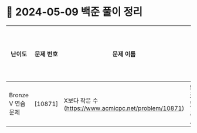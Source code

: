 # 📅 2024-05-09 백준 풀이 정리

| 난이도 | 문제 번호 | 문제 이름 | 정답 코드 | 문제 해결 메모 |
|--------|-----------|-----------|---------------|--------------|
| Bronze V 연습 문제 | [10871] | X보다 작은 수(https://www.acmicpc.net/problem/10871) | [C# 정답 코드](../BaekjoonSolutions/2024-05-09/10871.cs) |

